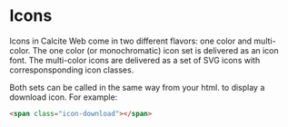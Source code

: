 <h1 class="leader-0" id="overview">Icons</h1>

Icons in Calcite Web come in two different flavors: one color and multi-color. The one color (or monochromatic) icon set is delivered as an icon font. The multi-color icons are delivered as a set of SVG icons with corresponsponding icon classes.

Both sets can be called in the same way from your html. to display a download icon. For example:

```html
<span class="icon-download"></span>
```
